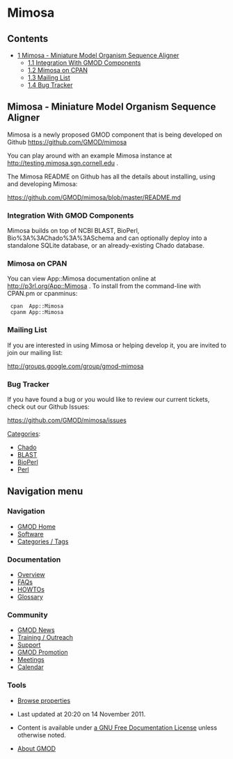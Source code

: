 



<span id="top"></span>




# <span dir="auto">Mimosa</span>










## Contents



- [<span class="tocnumber">1</span> <span class="toctext">Mimosa -
  Miniature Model Organism Sequence
  Aligner</span>](#Mimosa_-_Miniature_Model_Organism_Sequence_Aligner)
  - [<span class="tocnumber">1.1</span>
    <span class="toctext">Integration With GMOD
    Components</span>](#Integration_With_GMOD_Components)
  - [<span class="tocnumber">1.2</span> <span class="toctext">Mimosa on
    CPAN</span>](#Mimosa_on_CPAN)
  - [<span class="tocnumber">1.3</span> <span class="toctext">Mailing
    List</span>](#Mailing_List)
  - [<span class="tocnumber">1.4</span> <span class="toctext">Bug
    Tracker</span>](#Bug_Tracker)



## <span id="Mimosa_-_Miniature_Model_Organism_Sequence_Aligner" class="mw-headline">Mimosa - Miniature Model Organism Sequence Aligner</span>

Mimosa is a newly proposed GMOD component that is being developed on
Github <a href="https://github.com/GMOD/mimosa" class="external free"
rel="nofollow">https://github.com/GMOD/mimosa</a>

You can play around with an example Mimosa instance at
<a href="http://testing.mimosa.sgn.cornell.edu" class="external free"
rel="nofollow">http://testing.mimosa.sgn.cornell.edu</a> .

The Mimosa README on Github has all the details about installing, using
and developing Mimosa:

<a href="https://github.com/GMOD/mimosa/blob/master/README.md"
class="external free"
rel="nofollow">https://github.com/GMOD/mimosa/blob/master/README.md</a>

### <span id="Integration_With_GMOD_Components" class="mw-headline">Integration With GMOD Components</span>

Mimosa builds on top of NCBI BLAST, BioPerl, Bio%3A%3AChado%3A%3ASchema and can
optionally deploy into a standalone SQLite database, or an
already-existing Chado database.

### <span id="Mimosa_on_CPAN" class="mw-headline">Mimosa on CPAN</span>

You can view App::Mimosa documentation online at
<a href="http://p3rl.org/App::Mimosa" class="external free"
rel="nofollow">http://p3rl.org/App::Mimosa</a> . To install from the
command-line with CPAN.pm or cpanminus:

     cpan  App::Mimosa
     cpanm App::Mimosa

### <span id="Mailing_List" class="mw-headline">Mailing List</span>

If you are interested in using Mimosa or helping develop it, you are
invited to join our mailing list:

<a href="http://groups.google.com/group/gmod-mimosa"
class="external free"
rel="nofollow">http://groups.google.com/group/gmod-mimosa</a>

### <span id="Bug_Tracker" class="mw-headline">Bug Tracker</span>

If you have found a bug or you would like to review our current tickets,
check out our Github Issues:

<a href="https://github.com/GMOD/mimosa/issues" class="external free"
rel="nofollow">https://github.com/GMOD/mimosa/issues</a>




[Categories](Special%3ACategories "Special%3ACategories"):

- [Chado](Category%3AChado "Category%3AChado")
- [BLAST](Category%3ABLAST "Category%3ABLAST")
- [BioPerl](Category%3ABioPerl "Category%3ABioPerl")
- [Perl](Category%3APerl "Category%3APerl")






## Navigation menu









### Navigation



- <span id="n-GMOD-Home">[GMOD Home](Main_Page)</span>
- <span id="n-Software">[Software](GMOD_Components)</span>
- <span id="n-Categories-.2F-Tags">[Categories /
  Tags](Categories)</span>




### Documentation



- <span id="n-Overview">[Overview](Overview)</span>
- <span id="n-FAQs">[FAQs](Category%3AFAQ)</span>
- <span id="n-HOWTOs">[HOWTOs](Category%3AHOWTO)</span>
- <span id="n-Glossary">[Glossary](Glossary)</span>




### Community



- <span id="n-GMOD-News">[GMOD News](GMOD_News)</span>
- <span id="n-Training-.2F-Outreach">[Training /
  Outreach](Training_and_Outreach)</span>
- <span id="n-Support">[Support](Support)</span>
- <span id="n-GMOD-Promotion">[GMOD Promotion](GMOD_Promotion)</span>
- <span id="n-Meetings">[Meetings](Meetings)</span>
- <span id="n-Calendar">[Calendar](Calendar)</span>




### Tools

- <span id="t-smwbrowselink"><a href="Special%3ABrowse/Mimosa" rel="smw-browse">Browse properties</a></span>



- <span id="footer-info-lastmod">Last updated at 20:20 on 14 November
  2011.</span>
<!-- - <span id="footer-info-viewcount">16,783 page views.</span> -->
- <span id="footer-info-copyright">Content is available under
  <a href="http://www.gnu.org/licenses/fdl-1.3.html" class="external"
  rel="nofollow">a GNU Free Documentation License</a> unless otherwise
  noted.</span>

<!-- -->

- <span id="footer-places-about">[About
  GMOD](GMOD%3AAbout "GMOD%3AAbout")</span>

<!-- -->




